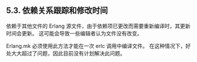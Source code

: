 ## 5.3. 依赖关系跟踪和修改时间

依赖于其他文件的 Erlang 源文件，由于依赖项已更改而需要重新编译时，其更新时间会更新。 这可能会导致一些编辑者认为文件没有改变。

Erlang.mk 必须使用此方法才能在一次 erlc 调用中编译文件。 在这种情况下，好处大大超过了问题，因此目前没有计划解决此问题。